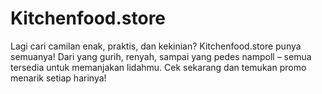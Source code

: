 # Kitchenfood.store
Lagi cari camilan enak, praktis, dan kekinian? Kitchenfood.store punya semuanya! Dari yang gurih, renyah, sampai yang pedes nampoll – semua tersedia untuk memanjakan lidahmu. Cek sekarang dan temukan promo menarik setiap harinya!
